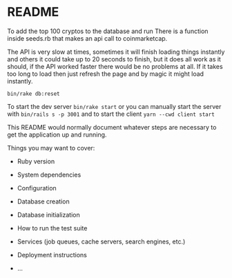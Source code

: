 # README
To add the top 100 cryptos to the database and run 
There is a function inside seeds.rb that makes an api call to coinmarketcap.

The API is very slow at times, sometimes it will finish loading things instantly and others it could take up to 20 seconds to finish, but it does all work as it should, if the API worked faster there would be no problems at all.
If it takes too long to load then just refresh the page and by magic it might load instantly.
```
bin/rake db:reset
```


To start the dev server ```bin/rake start``` or you can manually start the server with ```bin/rails s -p 3001``` and to start the client ```yarn --cwd client start```



This README would normally document whatever steps are necessary to get the
application up and running.

Things you may want to cover:

* Ruby version

* System dependencies

* Configuration

* Database creation

* Database initialization

* How to run the test suite

* Services (job queues, cache servers, search engines, etc.)

* Deployment instructions

* ...
